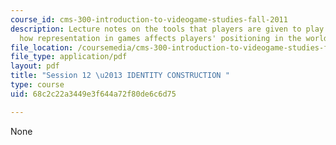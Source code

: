 ```yaml
---
course_id: cms-300-introduction-to-videogame-studies-fall-2011
description: Lecture notes on the tools that players are given to play online and
  how representation in games affects players' positioning in the world.
file_location: /coursemedia/cms-300-introduction-to-videogame-studies-fall-2011/68c2c22a3449e3f644a72f80de6c6d75_MITCMS_300F11_session_12.pdf
file_type: application/pdf
layout: pdf
title: "Session 12 \u2013 IDENTITY CONSTRUCTION "
type: course
uid: 68c2c22a3449e3f644a72f80de6c6d75

---
```

None